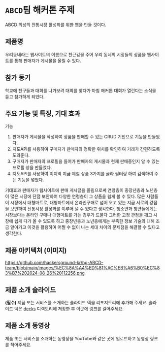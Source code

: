 # `ABCD`팀 해커톤 주제

ABCD
의성의 전통시장 활성화를 위한 웹을 만들 것이다.

## 제품명

우리동네라는 웹사이트의 이름으로 친근감을 주어 우리 동네의 시장들의 상품을 웹사이트를 통해 판매자가 게시물을 올릴 수 있다.

## 참가 동기

학교에 친구들과 대회를 나가보려 대회를 찾다가 마침 해커톤 대회가 열린다는 소식을 듣고 참가하게 되었다.

## 주요 기능 및 특징, 기대 효과

기능
1. 판매자가 게시물을 작성하여 상품을 판매할 수 있는 CRUD 기반으로 기능을 만들었다.
2. 지도API를 사용하여 구매자가 판매자의 정확한 위치를 확인하여 거래가 간편하도록 도와준다.
3. 구매자가 판매자의 프로필을 들어가 판매자의 게시물과 현제 판매중인지 알 수 있는 프로필 창을 만들었다.
4. 지도API를 사용하여 이지역 지금 제철 상품 3가지를 골라 필터링 하여 검색하여 주는 기능을 넣었다.

기대효과
판매자가 웹사이트에 판매 게시글을 올림으로써 연령층이 중장년층과 노년층이 많은 시장에 단점 보안하여 다양한 연령층이 그 상품을 쉽게 볼 수 있다.
많은 사람들이 시장에서 대형마트로, 대형마트에서 온라인구매로 넘어 오고 있는 지금 서로의 강점을 보안하여 전통시장 활성화를 이루어 낼 수 있다고 생각한다.
청소년과 청년들에게는 시장보다는 온라인 구매나 대형마트를 가는 경우가 드물다 그러한 고정 관점을 깨고 시장에 쉽게 다가 올 수 있도록 하고 중장년층과 노년층에게는 부족한 정보 기술의 대해 조금 알아가고 이것을 활용하여 어쩔 수 없이 나는 세대 차이의 문제점을 해결할 수 있다고 생각한다.

## 제품 아키텍처 (이미지)

https://github.com/hackersground-kr/hg-ABCD-team/blob/main/images/%EC%8A%A4%ED%81%AC%EB%A6%B0%EC%83%B7%202024-08-26%20112256.png

## 제품 소개 슬라이드

**(필수)** 제품 또는 서비스를 소개하는 슬라이드 덱을 리포지토리에 추가해 주세요. 슬라이드 덱은 [decks](./decks) 디렉토리에 저장한 후 이곳에 링크를 걸어주세요.

## 제품 소개 동영상

제품 또는 서비스를 소개하는 동영상을 YouTube와 같은 곳에 업로드하고 동영상 링크를 적어주세요.
